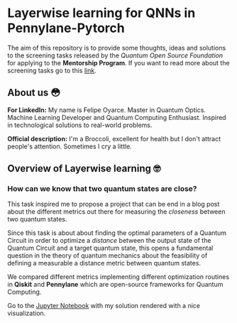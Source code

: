 # Layerwise learning for QNNs in Pennylane-Pytorch

The aim of this repository is to provide some thoughts, ideas and solutions to the screening tasks released by the _Quantum Open Source Foundation_ for applying to the __Mentorship Program__. If you want to read more about the screening tasks go to this [link](https://docs.google.com/document/d/1Ow3v8Y4rYBdgxXNxKV9ZUAM4bwL6211U6DWCcByZ4A4/edit).

## About us :flushed:

__For LinkedIn:__ My name is Felipe Oyarce. Master in Quantum Optics. Machine Learning Developer and Quantum Computing Enthusiast. Inspired in technological solutions to real-world problems. 

__Official description:__ I'm a Broccoli, excellent for health but I don't attract people's attention. Sometimes I cry a little.

## Overview of Layerwise learning :nerd_face:

### How can we know that two quantum states are close?
This task inspired me to propose a project that can be end in a blog post about the different metrics out there for measuring the _closeness_ between two quantum states. 

Since this task is about about finding the optimal parameters of a Quantum Circuit in order to optimize a _distance_ between the output state of the Quantum Circuit and a target quantum state, this opens a fundamental question in the theory of quantum mechanics about the feasibility of defining a measurable a distance metric between quantum states.

We compared different metrics implementing different optimization routines in __Qiskit__ and __Pennylane__ which are open-source frameworks for Quantum Computing.

Go to the [Jupyter Notebook](https://nbviewer.jupyter.org/github/fioyarce/qosf_mentorship_program/blob/master/Task%201/Task%201%20-%20Solution.ipynb) with my solution rendered with a nice visualization.
